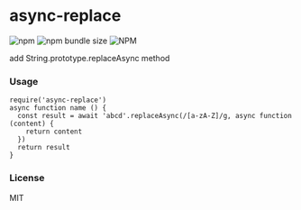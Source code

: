 # async-replace

![npm](https://img.shields.io/npm/v/async-replace)
![npm bundle size](https://img.shields.io/bundlephobia/minzip/async-replace)
![NPM](https://img.shields.io/npm/l/async-replace)

add String.prototype.replaceAsync method

### Usage

```node
require('async-replace')
async function name () {
  const result = await 'abcd'.replaceAsync(/[a-zA-Z]/g, async function (content) {
    return content
  })
  return result
}
```

### License

MIT
